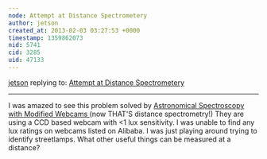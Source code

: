 ```yaml
---
node: Attempt at Distance Spectrometery
author: jetson
created_at: 2013-02-03 03:27:53 +0000
timestamp: 1359862073
nid: 5741
cid: 3285
uid: 47133
---
```




[jetson](../profile/jetson) replying to: [Attempt at Distance Spectrometery](../notes/jetson/1-27-2013/attempt-distance-spectrometery)

----
I was amazed to see this problem solved by <a href="http://astro.neutral.org/eq/spec.html">Astronomical Spectroscopy with Modified Webcams </a> (now THAT'S distance spectrometry!) They are using a CCD based webcam with <1 lux sensitivity. I was unable to find any lux ratings on  webcams listed on Alibaba. 
I was just playing around trying to identify streetlamps. What other useful things can be measured at a distance?